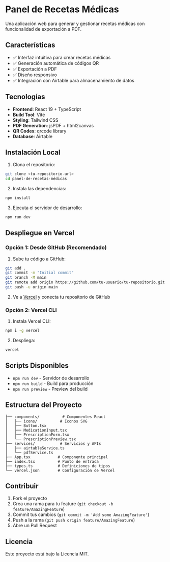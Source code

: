# Panel de Recetas Médicas

Una aplicación web para generar y gestionar recetas médicas con funcionalidad de exportación a PDF.

## Características

- ✅ Interfaz intuitiva para crear recetas médicas
- ✅ Generación automática de códigos QR
- ✅ Exportación a PDF
- ✅ Diseño responsivo
- ✅ Integración con Airtable para almacenamiento de datos

## Tecnologías

- **Frontend**: React 19 + TypeScript
- **Build Tool**: Vite
- **Styling**: Tailwind CSS
- **PDF Generation**: jsPDF + html2canvas
- **QR Codes**: qrcode library
- **Database**: Airtable

## Instalación Local

1. Clona el repositorio:
```bash
git clone <tu-repositorio-url>
cd panel-de-recetas-médicas
```

2. Instala las dependencias:
```bash
npm install
```

3. Ejecuta el servidor de desarrollo:
```bash
npm run dev
```

## Despliegue en Vercel

### Opción 1: Desde GitHub (Recomendado)

1. Sube tu código a GitHub:
```bash
git add .
git commit -m "Initial commit"
git branch -M main
git remote add origin https://github.com/tu-usuario/tu-repositorio.git
git push -u origin main
```

2. Ve a [Vercel](https://vercel.com) y conecta tu repositorio de GitHub

### Opción 2: Vercel CLI

1. Instala Vercel CLI:
```bash
npm i -g vercel
```

2. Despliega:
```bash
vercel
```

## Scripts Disponibles

- `npm run dev` - Servidor de desarrollo
- `npm run build` - Build para producción
- `npm run preview` - Preview del build

## Estructura del Proyecto

```
├── components/          # Componentes React
│   ├── icons/          # Iconos SVG
│   ├── Button.tsx
│   ├── MedicationInput.tsx
│   ├── PrescriptionForm.tsx
│   └── PrescriptionPreview.tsx
├── services/           # Servicios y APIs
│   ├── airtableService.ts
│   └── pdfService.ts
├── App.tsx            # Componente principal
├── index.tsx          # Punto de entrada
├── types.ts           # Definiciones de tipos
└── vercel.json        # Configuración de Vercel
```

## Contribuir

1. Fork el proyecto
2. Crea una rama para tu feature (`git checkout -b feature/AmazingFeature`)
3. Commit tus cambios (`git commit -m 'Add some AmazingFeature'`)
4. Push a la rama (`git push origin feature/AmazingFeature`)
5. Abre un Pull Request

## Licencia

Este proyecto está bajo la Licencia MIT.
